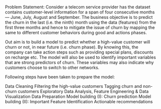 
Problem Statement: Consider a telecom service provider has the dataset contains customer-level information for a span of four consecutive months — June, July, August and September. The business objective is to predict the churn in the last (i.e. the ninth) month using the data (features) from the first three months and hence to mitigate the issue of churn by mapping the same to different customer behaviors during good and actions phases.

Out aim is to build a model to predict whether a high-value customer will churn or not, in near future (i.e. churn phase). By knowing this, the company can take action steps such as providing special plans, discounts on recharge etc. The model will also be used to identify important variables that are strong predictors of churn. These variables may also indicate why customers choose to switch to other networks.

Following steps have been taken to prepare the model:

Data Cleaning Filtering the high-value customers Tagging churn and non-churn customers Exploratory Data Analysis, Feature Engineering & Data Visualization Data Preparation Model building (I): Churn prediction Model building (II): Important Feature Identification Actionable recommendations
